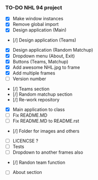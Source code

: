 ### TO-DO NHL 94 project

- [x] Make window instances
- [x] Remove global import
- [x] Design application (Main)
- [/] Design application (Teams)
- [x] Design application (Random Matchup)
- [x] Dropdown menu (About, Exit)
- [x] Buttons (Teams, Matchup)
- [x] Add awesome NHL.jpg to frame
- [x] Add multiple frames
- [ ] Version number
- [/] Teams section
- [/] Random matchup section
- [/] Re-work repository
- [x] Main application to class
- [ ] Fix README.MD
- [ ] Fix README.MD to README.rst
- [/] Folder for images and others
- [ ] LICENCSE ?
- [ ] Tests
- [ ] Dropdown to another frames also
- [/] Randon team function
- [ ] About section